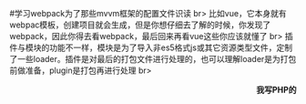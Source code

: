 #学习webpack为了那些mvvm框架的配置文件识读
br>
  比如vue，它本身就有webpac模板，创建项目就会生成，但是你想仔细去了解的时候，你发现了webpack，因此你得去看webpack，最后回来再看vue这些你应该就懂了
br>
插件与模块的功能不一样，模块是为了导入非es5格式js或其它资源类型文件，定制了一些loader。插件是对最后的打包文件进行处理的，也可以理解loader是为打包前做准备，plugin是打包再进行处理
br>
<p align="right">
  <strong>我写PHP的</strong>
</p>

